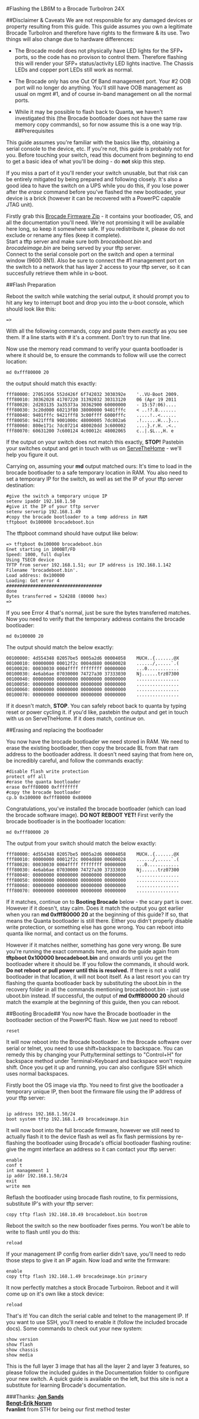 
#Flashing the LB6M to a Brocade TurboIron 24X

##Disclaimer & Caveats
We are not responsible for any damaged devices or property resulting from this guide. This guide assumes you own a legitimate Brocade TurboIron and therefore have rights to the firmware & its use.
Two things will also change due to hardware differences:

* The Brocade model does not physically have LED lights for the SFP+ ports, so the code has no provison to control them. Therefore flashing this will render your SFP+ status/activity LED lights inactive. The Chassis LEDs and copper port LEDs still work as normal.

* The Brocade only has one Out Of Band management port. Your #2 OOB port will no longer do anything. You'll still have OOB management as usual on mgmt #1, and of course in-band management on all the normal ports.

* While it may be possible to flash back to Quanta, we haven't investigated this (the Brocade bootloader does not have the same raw memory copy commands), so for now assume this is a one way trip.
##Prerequisites

This guide assumes you're familiar with the basics like tftp, obtaining a serial console to the device, etc. If you're not, this guide is probably not for you. Before touching your switch, read this document from beginning to end to get a basic idea of what you'll be doing - do **not** skip this step.  

If you miss a part of it you'll render your switch unusable, but that risk can be entirely mitigated by being prepared and following closely. It's also a good idea to have the switch on a UPS while you do this, if you lose power after the *erase* command before you've flashed the new bootloader, your device is a brick (however it can be recovered with a PowerPC capable JTAG unit).  

Firstly grab this [Brocade Firmware Zip](http://brokeaid.com/files/Brocade-TI.zip) - it contains your bootloader, OS, and all the documentation you'll need. We're not promising it will be available here long, so keep it somewhere safe. If you redistribute it, please do not exclude or rename any files (keep it complete).  
Start a tftp server and make sure both *brocadeboot.bin* and *brocadeimage.bin* are being served by your tftp server.  
Connect to the serial console  port on the switch and open a terminal window (9600 8N1). Also be sure to connect the #1 management port on the switch to a network that has layer 2 access to your tftp server, so it can succesfully retrieve them while in u-boot.


##Flash Preparation 

Reboot the switch while watching the serial output, it should prompt you to hit any key to interrupt boot and drop you into the u-boot console, which should look like this:

```
=>
```

With all the following commands, copy and paste them *exactly* as you see them. If a line starts with # it's a comment. Don't try to run that line. 

Now use the memory read command to verify your quanta bootloader is where it should be, to ensure the commands to follow will use the correct location:

```
md 0xfff80000 20
```

the output should match this exactly:

```
fff80000: 27051956 552d426f 6f742032 3030392e    '..VU-Boot 2009.
fff80010: 30362028 41707220 31392032 30313120    06 (Apr 19 2011 
fff80020: 2d203135 3a35373a 30362900 60000000    - 15:57:06)....
fff80030: 3c20d000 60213f80 38000000 9401fffc    < ..!?.8.......
fff80040: 9401fffc 9421fff8 3c00ffff 6000fffc    .....!..<......
fff80050: 9421fff8 9001000c 48000005 7dc802a6    .!......H...}...
fff80060: 800e171c 7dc07214 480020dd 3c600002    ....}.r.H. .<..
fff80070: 60631200 7c600124 4c00012c 48002065    c..|.$L..,H. e
```

If the output on your switch does not match this exactly, **STOP!** Pastebin your switches output and get in touch with us on [ServeTheHome](https://forums.servethehome.com/index.php?threads/quanta-lb6m-10gbe-discussion.8002/) - we'll help you figure it out.

Carrying on, assuming your **md** output matched ours: It's time to load in the brocade bootloader to a safe temporary location in RAM. You also need to set a temporary IP for the switch, as well as set the IP of your tftp server destination:


```
#give the switch a temporary unique IP
setenv ipaddr 192.168.1.50
#give it the IP of your tftp server
setenv serverip 192.168.1.49
#copy the brocade bootloader to a temp address in RAM
tftpboot 0x100000 brocadeboot.bin
```

The tftpboot command should have output like below:
```
=> tftpboot 0x100000 brocadeboot.bin
Enet starting in 1000BT/FD
Speed: 1000, full duplex
Using TSEC0 device
TFTP from server 192.168.1.51; our IP address is 192.168.1.142
Filename 'brocadeboot.bin'.
Load address: 0x100000
Loading: Got error 4
####################################
done
Bytes transferred = 524288 (80000 hex)
=>
```

If you see Error 4 that's normal, just be sure the bytes transferred matches. Now you need to verify that the temporary address contains the brocade bootloader:

```
md 0x100000 20
```

The output should match the below exactly:

```
00100000: 4d554348 02057be5 0005a2d6 00004058    MUCH..{.......@X
00100010: 00000000 00012f2c 0004d880 00600028    ....../,.....`.(
00100020: 00030030 0004ffff ffffffff 00000000    ...0............
00100030: 4e6ab6ae 07030000 74727a30 37333030    Nj......trz07300
00100040: 00000000 00000000 00000000 00000000    ................
00100050: 00000000 00000000 00000000 00000000    ................
00100060: 00000000 00000000 00000000 00000000    ................
00100070: 00000000 00000000 00000000 00000000    ................
```
If it doesn't match, **STOP**. You can safely reboot back to quanta by typing reset or power cycling it. if you'd like, pastebin the output and get in touch with us on ServeTheHome. If it does match, continue on.

##Erasing and replacing the bootloader

You now have the brocade bootloader we need stored in RAM. We need to erase the existing bootloader, then copy the brocade BL from that ram address to the bootloader address. It doesn't need saying that from here on, be incredibly careful, and follow the commands exactly:

```
#disable flash write protection
protect off all
#erase the quanta bootloader
erase 0xfff80000 0xffffffff
#copy the brocade bootloader
cp.b 0x100000 0xfff80000 0x80000
```
Congratulations, you've installed the brocade bootloader (which can load the brocade software image). **DO NOT REBOOT YET!** First verify the brocade bootloader is in the bootloader location:

```
md 0xfff80000 20
```

The output from your switch should match the below exactly:

```
fff80000: 4d554348 02057be5 0005a2d6 00004058    MUCH..{.......@X
fff80010: 00000000 00012f2c 0004d880 00600028    ....../,.....`.(
fff80020: 00030030 0004ffff ffffffff 00000000    ...0............
fff80030: 4e6ab6ae 07030000 74727a30 37333030    Nj......trz07300
fff80040: 00000000 00000000 00000000 00000000    ................
fff80050: 00000000 00000000 00000000 00000000    ................
fff80060: 00000000 00000000 00000000 00000000    ................
fff80070: 00000000 00000000 00000000 00000000    ................
```

If it matches, continue on to **Booting Brocade** below - the scary part is over. However if it doesn't, stay calm. Does it match the output you got earlier when you ran **md 0xfff80000 20** at the beginning of this guide? If so, that means the Quanta bootloader is still there. Either you didn't properly disable write protection, or something else has gone wrong. You can reboot into quanta like normal, and contact us on the forums. 

However if it matches neither, something has gone very wrong. Be sure you're running the exact commands here, and do the guide again from **tftpboot 0x100000 brocadeboot.bin** and onwards until you get the bootloader where it should be. If you follow the commands, it should work. **Do not reboot or pull power until this is resolved.** If there is not a valid bootloader in that location, it will not boot itself. As a last resort you can try flashing the quanta bootloader back by substituting the uboot.bin in the recovery folder in all the commands mentioning brocadeboot.bin - just use uboot.bin instead. If successful, the output of  **md 0xfff80000 20** should match the example at the beginning of this guide, then you can reboot.

##Booting Brocade##
You now have the Brocade bootloader in the bootloader section of the PowerPC flash. Now we just need to reboot! 

```
reset
```
It will now reboot into the Brocade bootloader. In the Brocade software over serial or telnet, you need to use shift+backspace to backspace. You can remedy this by changing your Putty/terminal settings to "Control+H" for backspace method under Terminal>Keyboard and backspace won't require shift. Once you get it up and running, you can also configure SSH which uses normal backspaces.  

Firstly boot the OS image via tftp. You need to first give the bootloader a temporary unique IP, then boot the firmware file using the IP address of your tftp server:
```

ip address 192.168.1.50/24
boot system tftp 192.168.1.49 brocadeimage.bin
```

It will now boot into the full brocade firmware, however we still need to actually flash it to the device flash as well as fix flash permissions by re-flashing the bootloader using Brocade's official bootloader flashing routine:  
give the mgmt interface an address so it can contact your tftp server:
```
enable
conf t
int management 1
ip addr 192.168.1.50/24
exit
write mem
```
Reflash the bootloader using brocade flash routine, to fix permissions, substitute IP's with your tftp server:
```
copy tftp flash 192.168.10.49 brocadeboot.bin bootrom
```
Reboot the switch so the new bootloader fixes perms. You won't be able to write to flash until you do this:
```
reload
```
If your management IP config from earlier didn't save, you'll need to redo those steps to give it an IP again. Now load and write the firmware:
```
enable
copy tftp flash 192.168.1.49 brocadeimage.bin primary
```
It now perfectly matches a stock Brocade Turboiron. Reboot and it will come up on it's own like a stock device:
```
reload
```

That's it! You can ditch the serial cable and telnet to the management IP. If you want to use SSH, you'll need to enable it (follow the included brocade docs). Some commands to check out your new system:

```
show version
show flash
show chassis
show media
```
This is the full layer 3 image that has all the layer 2 and layer 3 features, so please follow the included guides in the Documentation folder to configure your new switch. A quick guide is available on the left, but this site is not a substitute for learning Brocade's documentation.



###Thanks:
[**Jon Sands**](http://fohdeesha.com/)  
[**Bengt-Erik Norum**](http://amateurfoundation.org/)  
**fvanlint** from STH for being our first method tester


